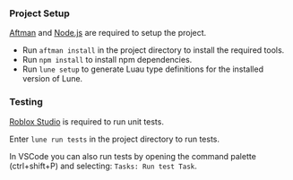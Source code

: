 ### Project Setup
[Aftman](https://github.com/LPGhatguy/aftman) and [Node.js](https://nodejs.org) are required to setup the project.

- Run `aftman install` in the project directory to install the required tools.
- Run `npm install` to install npm dependencies.
- Run `lune setup` to generate Luau type definitions for the installed version of Lune.

### Testing
[Roblox Studio](https://create.roblox.com/docs/studio/setting-up-roblox-studio) is required to run unit tests.

Enter `lune run tests` in the project directory to run tests.

In VSCode you can also run tests by opening the command palette (ctrl+shift+P) and selecting: `Tasks: Run test Task`.
